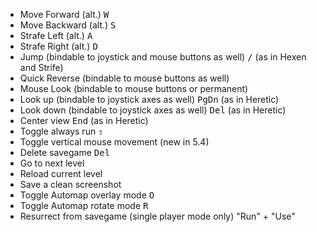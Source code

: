 - Move Forward (alt.) <kbd>W</kbd>
- Move Backward (alt.) <kbd>S</kbd>
- Strafe Left (alt.) <kbd>A</kbd>
- Strafe Right (alt.) <kbd>D</kbd>
- Jump (bindable to joystick and mouse buttons as well) <kbd>/</kbd> (as in Hexen and Strife)
- Quick Reverse (bindable to mouse buttons as well)
- Mouse Look (bindable to mouse buttons or permanent)
- Look up (bindable to joystick axes as well) <kbd>PgDn</kbd> (as in Heretic)
- Look down (bindable to joystick axes as well) <kbd>Del</kbd> (as in Heretic)
- Center view <kbd>End</kbd> (as in Heretic)
- Toggle always run <kbd>&#8682;</kbd>
- Toggle vertical mouse movement (new in 5.4)
- Delete savegame <kbd>Del</kbd>
- Go to next level
- Reload current level
- Save a clean screenshot
- Toggle Automap overlay mode <kbd>O</kbd>
- Toggle Automap rotate mode <kbd>R</kbd>
- Resurrect from savegame (single player mode only) "Run" + "Use"
